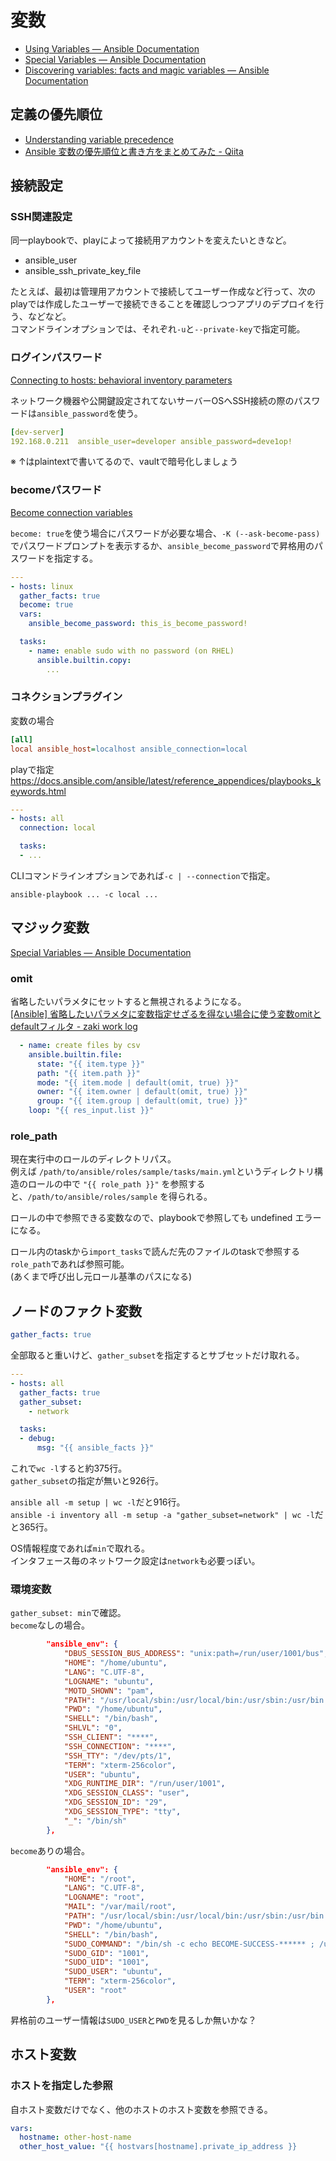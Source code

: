 # 変数

- [Using Variables — Ansible Documentation](https://docs.ansible.com/ansible/latest/user_guide/playbooks_variables.html)
- [Special Variables — Ansible Documentation](https://docs.ansible.com/ansible/latest/reference_appendices/special_variables.html)
- [Discovering variables: facts and magic variables — Ansible Documentation](https://docs.ansible.com/ansible/latest/playbook_guide/playbooks_vars_facts.html)

## 定義の優先順位

- [Understanding variable precedence](https://docs.ansible.com/ansible/latest/user_guide/playbooks_variables.html#understanding-variable-precedence)
- [Ansible 変数の優先順位と書き方をまとめてみた - Qiita](https://qiita.com/answer_d/items/b8a87aff8762527fb319)

## 接続設定

### SSH関連設定

同一playbookで、playによって接続用アカウントを変えたいときなど。

- ansible_user
- ansible_ssh_private_key_file

たとえば、最初は管理用アカウントで接続してユーザー作成など行って、次のplayでは作成したユーザーで接続できることを確認しつつアプリのデプロイを行う、などなど。  
コマンドラインオプションでは、それぞれ`-u`と`--private-key`で指定可能。

### ログインパスワード

[Connecting to hosts: behavioral inventory parameters](https://docs.ansible.com/ansible/latest/user_guide/intro_inventory.html#connecting-to-hosts-behavioral-inventory-parameters)

ネットワーク機器や公開鍵設定されてないサーバーOSへSSH接続の際のパスワードは`ansible_password`を使う。

```yaml
[dev-server]
192.168.0.211  ansible_user=developer ansible_password=deve1op!
```

※ ↑はplaintextで書いてるので、vaultで暗号化しましょう

### becomeパスワード

[Become connection variables](https://docs.ansible.com/ansible/latest/user_guide/become.html#become-connection-variables)

`become: true`を使う場合にパスワードが必要な場合、`-K (--ask-become-pass)`でパスワードプロンプトを表示するか、`ansible_become_password`で昇格用のパスワードを指定する。

```yaml
---
- hosts: linux
  gather_facts: true
  become: true
  vars:
    ansible_become_password: this_is_become_password!

  tasks:
    - name: enable sudo with no password (on RHEL)
      ansible.builtin.copy:
        ...
```

### コネクションプラグイン

変数の場合

```ini
[all]
local ansible_host=localhost ansible_connection=local
```

playで指定  
<https://docs.ansible.com/ansible/latest/reference_appendices/playbooks_keywords.html>

```yaml
---
- hosts: all
  connection: local

  tasks:
  - ...
```

CLIコマンドラインオプションであれば`-c | --connection`で指定。

```console
ansible-playbook ... -c local ...
```

## マジック変数

[Special Variables — Ansible Documentation](https://docs.ansible.com/ansible/latest/reference_appendices/special_variables.html)

### omit

省略したいパラメタにセットすると無視されるようになる。  
[[Ansible] 省略したいパラメタに変数指定せざるを得ない場合に使う変数omitとdefaultフィルタ - zaki work log](https://zaki-hmkc.hatenablog.com/entry/2021/06/02/090251)

```yaml
  - name: create files by csv
    ansible.builtin.file:
      state: "{{ item.type }}"
      path: "{{ item.path }}"
      mode: "{{ item.mode | default(omit, true) }}"
      owner: "{{ item.owner | default(omit, true) }}"
      group: "{{ item.group | default(omit, true) }}"
    loop: "{{ res_input.list }}"
```

### role_path

現在実行中のロールのディレクトリパス。  
例えば `/path/to/ansible/roles/sample/tasks/main.yml`というディレクトリ構造のロールの中で `"{{ role_path }}"` を参照すると、`/path/to/ansible/roles/sample` を得られる。

ロールの中で参照できる変数なので、playbookで参照しても undefined エラーになる。

ロール内のtaskから`import_tasks`で読んだ先のファイルのtaskで参照する`role_path`であれば参照可能。  
(あくまで呼び出し元ロール基準のパスになる)

## ノードのファクト変数

```yaml
gather_facts: true
```

全部取ると重いけど、`gather_subset`を指定するとサブセットだけ取れる。

```yaml
---
- hosts: all
  gather_facts: true
  gather_subset:
    - network

  tasks:
  - debug:
      msg: "{{ ansible_facts }}"
```

これで`wc -l`すると約375行。  
`gather_subset`の指定が無いと926行。

`ansible all -m setup | wc -l`だと916行。  
`ansible -i inventory all -m setup -a "gather_subset=network" | wc -l`だと365行。

OS情報程度であれば`min`で取れる。  
インタフェース毎のネットワーク設定は`network`も必要っぽい。

### 環境変数

`gather_subset: min`で確認。  
`become`なしの場合。

```json
        "ansible_env": {
            "DBUS_SESSION_BUS_ADDRESS": "unix:path=/run/user/1001/bus",
            "HOME": "/home/ubuntu",
            "LANG": "C.UTF-8",
            "LOGNAME": "ubuntu",
            "MOTD_SHOWN": "pam",
            "PATH": "/usr/local/sbin:/usr/local/bin:/usr/sbin:/usr/bin:/sbin:/bin:/usr/games:/usr/local/games:/snap/bin",
            "PWD": "/home/ubuntu",
            "SHELL": "/bin/bash",
            "SHLVL": "0",
            "SSH_CLIENT": "****",
            "SSH_CONNECTION": "****",
            "SSH_TTY": "/dev/pts/1",
            "TERM": "xterm-256color",
            "USER": "ubuntu",
            "XDG_RUNTIME_DIR": "/run/user/1001",
            "XDG_SESSION_CLASS": "user",
            "XDG_SESSION_ID": "29",
            "XDG_SESSION_TYPE": "tty",
            "_": "/bin/sh"
        },
```

`become`ありの場合。

```json
        "ansible_env": {
            "HOME": "/root",
            "LANG": "C.UTF-8",
            "LOGNAME": "root",
            "MAIL": "/var/mail/root",
            "PATH": "/usr/local/sbin:/usr/local/bin:/usr/sbin:/usr/bin:/sbin:/bin:/snap/bin",
            "PWD": "/home/ubuntu",
            "SHELL": "/bin/bash",
            "SUDO_COMMAND": "/bin/sh -c echo BECOME-SUCCESS-****** ; /usr/bin/python3 /home/ubuntu/.ansible/tmp/ansible-tmp-****/AnsiballZ_setup.py",
            "SUDO_GID": "1001",
            "SUDO_UID": "1001",
            "SUDO_USER": "ubuntu",
            "TERM": "xterm-256color",
            "USER": "root"
        },
```

昇格前のユーザー情報は`SUDO_USER`と`PWD`を見るしか無いかな？

## ホスト変数

### ホストを指定した参照

自ホスト変数だけでなく、他のホストのホスト変数を参照できる。

```yaml
vars:
  hostname: other-host-name
  other_host_value: "{{ hostvars[hostname].private_ip_address }}
```
